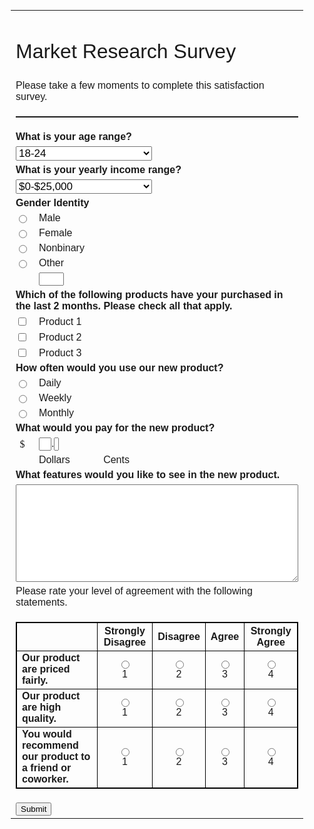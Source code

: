 <!DOCTYPE html>
<html lang="en">
<head>
    <meta charset="UTF-8">
    <title></title>
</head>
<body style="padding: 0; text-align: left; font-size: small; font-family: Tahoma, Arial, Verdana, sans-serif">
<table style="width: 100%">
    <tr>
        <td colspan="2" ><h1 style="font-weight: lighter">Market Research Survey</h1></td>
        <td></td>
    </tr>
    <tr>
        <td colspan="2">Please take a few moments to complete this satisfaction survey.</td>
        <td></td>
    </tr>
    <tr>
        <td colspan="3"><hr style="border-top: dotted 1px"/></td>
    </tr>
    <tr>
    <form method="get">
        <td style="font-weight: bold" colspan="2">What is your age range?</td>
        <td></td>
    </tr>
    <tr>
        <td colspan="2">
        <select name="age" style="width: 50%; font-size: 17px">
            <option value="young adults">18-24</option>
            <option value="adults">25-34</option>
            <option value="middle-aged">35-50</option>
            <option value="seniors">50+</option>
        </select>
        </td>
        <td></td>
    </tr>
    <tr>
        <td style="font-weight: bold" colspan="2">What is your yearly income range?</td>
        <td></td>
    </tr>
    <tr>
        <td colspan="2">
            <select name="income" style="width: 50%; font-size: 17px">
                <option value="under25">$0-$25,000</option>
                <option value="25-50">$25,001-$50,000</option>
                <option value="50-100">$50,001-100,000</option>
                <option value="above100">$100,000+</option>
            </select>
        </td>
        <td></td>
    </tr>
    <tr>
        <td style="font-weight: bold" colspan="2">Gender Identity</td>
        <td></td>
    </tr>
    <tr>
        <td width="1%">
            <input type="radio" name="gender" value="male"/>
        </td>
        <td>Male</td>
        <td></td>
    </tr>
    <tr>
        <td>
            <input type="radio" name="gender" value="female"/>
        </td>
        <td>Female</td>
        <td></td>
    </tr>
    <tr>
        <td>
            <input type="radio" name="gender" value="nonbinary"/>
        </td>
        <td>Nonbinary</td>
        <td></td>
    </tr>
    <tr>
        <td>
            <input type="radio" name="gender" value="other"/>
        </td>
        <td>Other</td>
        <td></td>
    </tr>
    <tr>
        <td></td>
        <td><input type="text" name="gender" style=" width: 10%"/></td>
        <td></td>
    </tr>
    <tr>
        <td style="font-weight: bold" colspan="2">Which of the following products have your purchased in the last 2 months. Please check all that apply.</td>
        <td></td>
    </tr>
    <tr>
        <td>
            <input type="checkbox" name="product" value="product 1"/>
        </td>
        <td>Product 1</td>
        <td></td>
    </tr>
    <tr>
        <td>
            <input type="checkbox" name="product" value="product 2"/>
        </td>
        <td>Product 2</td>
        <td></td>
    </tr>
    <tr>
        <td>
            <input type="checkbox" name="product" value="product 3"/>
        </td>
        <td>Product 3</td>
        <td></td>
    </tr>
    <tr>
        <td style="font-weight: bold" colspan="2">How often would you use our new product?</td>
        <td></td>
    </tr>
    <tr>
        <td>
            <input type="radio" name="frequent" value="daily"/>
        </td>
        <td>Daily</td>
        <td></td>
    </tr>
    <tr>
        <td>
            <input type="radio" name="frequent" value="weekly"/>
        </td>
        <td>Weekly</td>
        <td></td>
    </tr>
    <tr>
        <td>
            <input type="radio" name="frequent" value="monthly"/>
        </td>
        <td>Monthly</td>
        <td></td>
    </tr>
    <tr>
        <td style="font-weight: bold" colspan="2">What would you pay for the new product?</td>
        <td></td>
    </tr>
    <tr>
        <td style="font-size: medium; font-family: 'Times New Roman'; text-align: center">$</td>
        <td><input type="text" name="dollars" style="width: 5%">.<input type="text" name="cents" style="width: 0.5%"></td>
    </tr>
    <tr>
        <td></td>
        <td>Dollars&nbsp&nbsp&nbsp&nbsp&nbsp&nbsp&nbsp&nbsp&nbsp&nbsp&nbsp&nbspCents</td>
        <td></td>
    </tr>
    <tr>
        <td style="font-weight: bold" colspan="2">What features would you like to see in the new product.</td>
        <td></td>
    </tr>
    <tr>
        <td colspan="3"><textarea name="features" style="width: 100%" rows="10"></textarea></td>
    </tr>
    <tr>
        <td colspan="2">Please rate your level of agreement with the following statements.</td>
        <td></td>
    </tr>
    <tr>
        <td colspan="3" width="100%">
            <table style="border:1px solid black;">
                <tr>
                    <th style="border:1px solid black"></th>
                    <th style="text-align: center; border:1px solid black">Strongly Disagree</th>
                    <th style="text-align: center; border:1px solid black">Disagree</th>
                    <th style="text-align: center; border:1px solid black">Agree</th>
                    <th style="text-align: center; border:1px solid black">Strongly Agree</th>
                </tr>
                <tr>
                    <td style="font-weight: bold; border:1px solid black">Our product are priced fairly.</td>
                    <td style="text-align: center; border:1px solid black"><input type="radio" name="agreement-r1" value="r1c1"/><br/>1</td>
                    <td style="text-align: center; border:1px solid black"><input type="radio" name="agreement-r1" value="r1c2"/><br/>2</td>
                    <td style="text-align: center; border:1px solid black"><input type="radio" name="agreement-r1" value="r1c3"/><br/>3</td>
                    <td style="text-align: center; border:1px solid black"><input type="radio" name="agreement-r1" value="r1c4"/><br/>4</td>
                </tr>
                <tr>
                    <td style="font-weight: bold; border:1px solid black">Our product are high quality.</td>
                    <td style="text-align: center; border:1px solid black"><input type="radio" name="agreement-r2" value="r2c1"/><br/>1</td>
                    <td style="text-align: center; border:1px solid black"><input type="radio" name="agreement-r2" value="r2c2"/><br/>2</td>
                    <td style="text-align: center; border:1px solid black"><input type="radio" name="agreement-r2" value="r2c3"/><br/>3</td>
                    <td style="text-align: center; border:1px solid black"><input type="radio" name="agreement-r2" value="r2c4"/><br/>4</td>
                </tr>
                <tr>
                    <td style="font-weight: bold; border:1px solid black">You would recommend our product to a friend or coworker.</td>
                    <td style="text-align: center; border:1px solid black"><input type="radio" name="agreement-r3" value="r3c1"/><br/>1</td>
                    <td style="text-align: center; border:1px solid black"><input type="radio" name="agreement-r3" value="r3c2"/><br/>2</td>
                    <td style="text-align: center; border:1px solid black"><input type="radio" name="agreement-r3" value="r3c3"/><br/>3</td>
                    <td style="text-align: center; border:1px solid black"><input type="radio" name="agreement-r3" value="r3c4"/><br/>4</td>
                </tr>
            </table>
        </td>
    </tr>
    <tr>
        <td colspan="2"><input type="submit" value="Submit"></td>
        <td></td>
    </tr>
    </form>
</table>
</body>
</html>